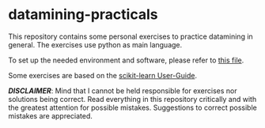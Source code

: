 # datamining-practicals
This repository contains some personal exercises to practice datamining in general. The exercises use python as main language.

To set up the needed environment and software, please refer to [this file](./software.md).

Some exercises are based on the [scikit-learn User-Guide](https://scikit-learn.org/stable/user_guide.html).

***DISCLAIMER***: Mind that I cannot be held responsible for exercises nor solutions being correct. Read everything in this repository critically and with the greatest attention for possible mistakes. Suggestions to correct possible mistakes are appreciated. 
